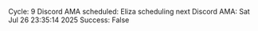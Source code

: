 Cycle: 9
Discord AMA scheduled: Eliza scheduling next Discord AMA: Sat Jul 26 23:35:14 2025
Success: False
